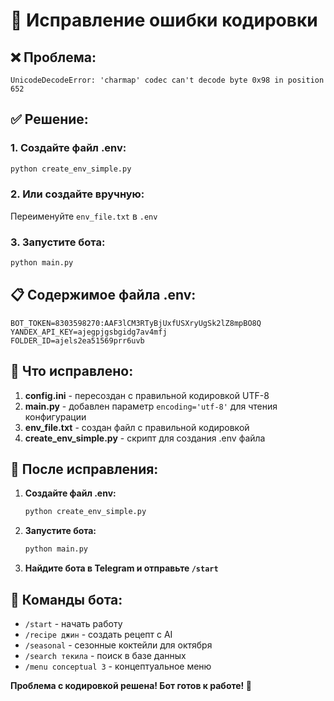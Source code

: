 # 🔧 Исправление ошибки кодировки

## ❌ Проблема:
```
UnicodeDecodeError: 'charmap' codec can't decode byte 0x98 in position 652
```

## ✅ Решение:

### 1. Создайте файл .env:
```bash
python create_env_simple.py
```

### 2. Или создайте вручную:
Переименуйте `env_file.txt` в `.env`

### 3. Запустите бота:
```bash
python main.py
```

## 📋 Содержимое файла .env:
```env
BOT_TOKEN=8303598270:AAF3lCM3RTyBjUxfUSXryUgSk2lZ8mpBO8Q
YANDEX_API_KEY=ajegpjgsbgidg7av4mfj
FOLDER_ID=ajels2ea51569prr6uvb
```

## 🔧 Что исправлено:

1. **config.ini** - пересоздан с правильной кодировкой UTF-8
2. **main.py** - добавлен параметр `encoding='utf-8'` для чтения конфигурации
3. **env_file.txt** - создан файл с правильной кодировкой
4. **create_env_simple.py** - скрипт для создания .env файла

## 🚀 После исправления:

1. **Создайте файл .env:**
   ```bash
   python create_env_simple.py
   ```

2. **Запустите бота:**
   ```bash
   python main.py
   ```

3. **Найдите бота в Telegram и отправьте `/start`**

## 🎯 Команды бота:
- `/start` - начать работу
- `/recipe джин` - создать рецепт с AI
- `/seasonal` - сезонные коктейли для октября
- `/search текила` - поиск в базе данных
- `/menu conceptual 3` - концептуальное меню

**Проблема с кодировкой решена! Бот готов к работе! 🍹**
















